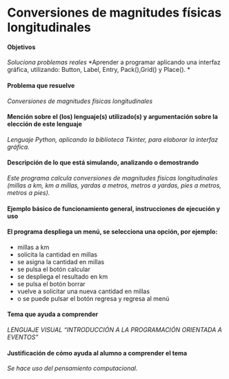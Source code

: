 # Conversiones de magnitudes físicas longitudinales
#### Objetivos
*Soluciona problemas reales*
*Aprender a programar aplicando una interfaz gráfica, utilizando: Button, Label, Entry, Pack(),Grid() y Place(). *
#### Problema que resuelve
*Conversiones de magnitudes físicas longitudinales* 
#### Mención sobre el (los) lenguaje(s) utilizado(s) y argumentación sobre la elección de este lenguaje
*Lenguaje Python, aplicando la biblioteca Tkinter, para elaborar la interfaz gráfica.*
#### Descripción de lo que está simulando, analizando o demostrando
*Este programa calcula conversiones de magnitudes físicas longitudinales (millas a km, km a millas, yardas a metros, metros a yardas, pies a metros, metros a pies).*
#### Ejemplo básico de funcionamiento general, instrucciones de ejecución y uso
#### El programa despliega un menú, se selecciona una opción, por ejemplo:
* millas a km
* solicita la cantidad en millas
* se asigna la cantidad en millas
* se pulsa el botón calcular
* se despliega el resultado en km
* se pulsa el botón borrar
* vuelve a solicitar una nueva cantidad en millas 
* o se puede pulsar el botón regresa y regresa al menú
#### Tema que ayuda a comprender
*LENGUAJE VISUAL “INTRODUCCIÓN A LA PROGRAMACIÓN ORIENTADA A EVENTOS”*
#### Justificación de cómo ayuda al alumno a comprender el tema
*Se hace uso del pensamiento computacional.*


